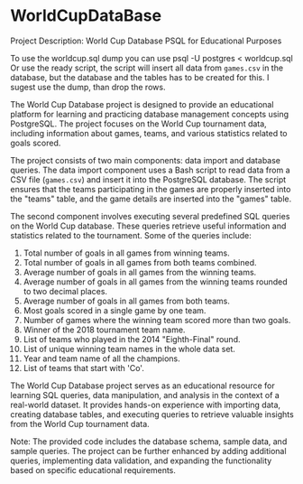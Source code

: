 # WorldCupDataBase

Project Description: World Cup Database PSQL for Educational Purposes

To use the worldcup.sql dump you can use psql -U postgres < worldcup.sql
Or use the ready script, the script will insert all data from `games.csv` in the database, but the database and the tables has to be created for this.
I sugest use the dump, than drop the rows.

The World Cup Database project is designed to provide an educational platform for learning and practicing database management concepts using PostgreSQL. The project focuses on the World Cup tournament data, including information about games, teams, and various statistics related to goals scored.

The project consists of two main components: data import and database queries. The data import component uses a Bash script to read data from a CSV file (`games.csv`) and insert it into the PostgreSQL database. The script ensures that the teams participating in the games are properly inserted into the "teams" table, and the game details are inserted into the "games" table.

The second component involves executing several predefined SQL queries on the World Cup database. These queries retrieve useful information and statistics related to the tournament. Some of the queries include:

1. Total number of goals in all games from winning teams.
2. Total number of goals in all games from both teams combined.
3. Average number of goals in all games from the winning teams.
4. Average number of goals in all games from the winning teams rounded to two decimal places.
5. Average number of goals in all games from both teams.
6. Most goals scored in a single game by one team.
7. Number of games where the winning team scored more than two goals.
8. Winner of the 2018 tournament team name.
9. List of teams who played in the 2014 "Eighth-Final" round.
10. List of unique winning team names in the whole data set.
11. Year and team name of all the champions.
12. List of teams that start with 'Co'.

The World Cup Database project serves as an educational resource for learning SQL queries, data manipulation, and analysis in the context of a real-world dataset. It provides hands-on experience with importing data, creating database tables, and executing queries to retrieve valuable insights from the World Cup tournament data.

Note: The provided code includes the database schema, sample data, and sample queries. The project can be further enhanced by adding additional queries, implementing data validation, and expanding the functionality based on specific educational requirements.
